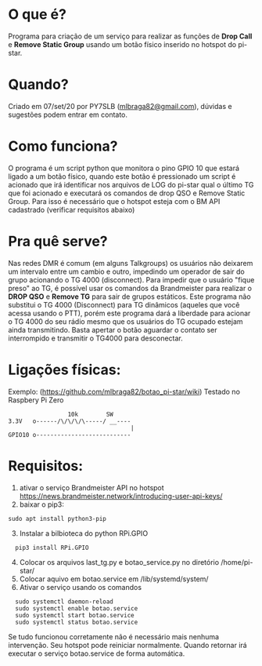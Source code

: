 # O que é?

  Programa para criação de um serviço para realizar as funções de **Drop Call** e **Remove Static Group** usando um botão físico inserido no hotspot do pi-star.

# Quando?

  Criado em 07/set/20 por PY7SLB (mlbraga82@gmail.com), dúvidas e sugestões podem entrar em contato.

# Como funciona?

  O programa é um script python que monitora o pino GPIO 10 que estará ligado a um botão físico, quando este botão é pressionado um script é acionado que irá identificar nos arquivos de LOG do pi-star qual o último TG que foi acionado e executará os comandos de drop QSO e Remove Static Group. Para isso é necessário que o hotspot esteja com o BM API cadastrado (verificar requisitos abaixo)
  
# Pra quê serve?

  Nas redes DMR é comum (em alguns Talkgroups) os usuários não deixarem um intervalo entre um cambio e outro, impedindo um operador de sair do grupo acionando o TG 4000 (disconnect). Para impedir que o usuário "fique preso" ao TG, é possível usar os comandos da Brandmeister para realizar o **DROP QSO** e **Remove TG** para sair de grupos estáticos. Este programa não substitui o TG 4000 (Disconnect) para TG dinâmicos (aqueles que você acessa usando o PTT), porém este programa dará a liberdade para acionar o TG 4000 do seu rádio mesmo que os usuários do TG ocupado estejam ainda transmitindo. Basta apertar o botão aguardar o contato ser interrompido e transmitir o TG4000 para desconectar.

# Ligações físicas:

Exemplo: (https://github.com/mlbraga82/botao_pi-star/wiki)
Testado no Raspbery Pi Zero
```
                 10k        SW
3.3V   o------/\/\/\/\-----/ __----
                                   |
GPIO10 o---------------------------
```
# Requisitos:

1) ativar o serviço Brandmeister API no hotspot
  https://news.brandmeister.network/introducing-user-api-keys/
2) baixar o pip3: 
  ```
  sudo apt install python3-pip
  ```
3) Instalar a bilbioteca do python RPi.GPIO
```
  pip3 install RPi.GPIO
  ```
4) Colocar os arquivos last_tg.py e botao_service.py no diretório /home/pi-star/
5) Colocar aquivo em botao.service em /lib/systemd/system/
6) Ativar o serviço usando os comandos
```
  sudo systemctl daemon-reload
  sudo systemctl enable botao.service
  sudo systemctl start botao.service
  sudo systemctl status botao.service
```
Se tudo funcionou corretamente não é necessário mais nenhuma intervenção. Seu hotspot pode reiniciar normalmente. Quando retornar irá executar o serviço botao.service de forma automática.
